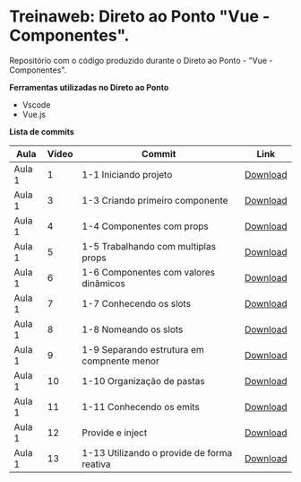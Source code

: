 # Treinaweb: Direto ao Ponto "Vue - Componentes".

Repositório com o código produzido durante o Direto ao Ponto - "Vue - Componentes".

**Ferramentas utilizadas no Direto ao Ponto**

-   Vscode
-   Vue.js


**Lista de commits**

Aula | Video | Commit | Link
------ | ------ | ------ | ------
Aula 1 | 1 | 1-1 Iniciando projeto | [Download](https://github.com/treinaweb/vue-componentes/archive/419c25d04d9eca2024c8e5ae8e32865de12de3dc.zip)
Aula 1 | 3 | 1-3 Criando primeiro componente | [Download](https://github.com/treinaweb/vue-componentes/archive/6e307b42d85c2cc2c9bdafe9238cf37d28baab25.zip)
Aula 1 | 4 | 1-4 Componentes com props | [Download](https://github.com/treinaweb/vue-componentes/archive/69b0b9bd7a25e2b5d410941a7c2ab964b428cfac.zip)
Aula 1 | 5 | 1-5 Trabalhando com multiplas props | [Download](https://github.com/treinaweb/vue-componentes/archive/123cc8701e72e3cdeccde3bda9df6b63423cdd0d.zip)
Aula 1 | 6 | 1-6 Componentes com valores dinâmicos | [Download](https://github.com/treinaweb/vue-componentes/archive/f7814fd15d384a996eefd84fa8f6b3037bfee99b.zip)
Aula 1 | 7 | 1-7 Conhecendo os slots | [Download](https://github.com/treinaweb/vue-componentes/archive/21c5babe825ae3ede60782ac04575de268d5dcc2.zip)
Aula 1 | 8 | 1-8 Nomeando os slots | [Download](https://github.com/treinaweb/vue-componentes/archive/31bf08e3e95ddae42717edbad256f5a9889c5aa2.zip)
Aula 1 | 9 | 1-9 Separando estrutura em compnente menor | [Download](https://github.com/treinaweb/vue-componentes/archive/f090060a0d42556af8d046aca7fb99cd168f754f.zip)
Aula 1 | 10 | 1-10 Organização de pastas | [Download](https://github.com/treinaweb/vue-componentes/archive/352f25c32757805708485ee478b5a959384d893c.zip)
Aula 1 | 11 | 1-11 Conhecendo os emits | [Download](https://github.com/treinaweb/vue-componentes/archive/d75fbaaefc0257549a854e3ca967131280c2b7c8.zip)
Aula 1 | 12 | Provide e inject | [Download](https://github.com/treinaweb/vue-componentes/archive/b3a7eecfdddee664ff2b512a411467269b9d61cb.zip)
Aula 1 | 13 | 1-13 Utilizando o provide de forma reativa | [Download](https://github.com/treinaweb/vue-componentes/archive/dd9a6b65f7479c05100250261a44a26706613354.zip)
